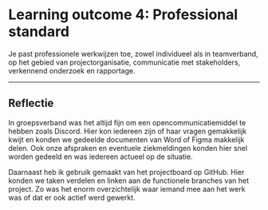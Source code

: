 # Learning outcome 4: Professional standard

Je past professionele werkwijzen toe, zowel individueel als in teamverband, op het gebied van projectorganisatie, communicatie met stakeholders, verkennend onderzoek en rapportage.

---

## Reflectie
In groepsverband was het altijd fijn om een opencommunicatiemiddel te hebben zoals Discord. Hier kon iedereen zijn of haar vragen gemakkelijk kwijt en konden we gedeelde documenten van Word of Figma makkelijk delen. Ook onze afspraken en eventuele ziekmeldingen konden hier snel worden gedeeld en was iedereen actueel op de situatie. 

Daarnaast heb ik gebruik gemaakt van het projectboard op GitHub. Hier konden we taken verdelen en linken aan de functionele branches van het project. Zo was het enorm overzichtelijk waar iemand mee aan het werk was of dat er ook actief werd gewerkt. 